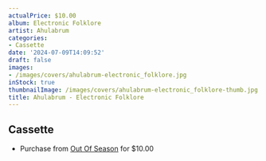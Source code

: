 ```yaml
---
actualPrice: $10.00
album: Electronic Folklore
artist: Ahulabrum
categories:
- Cassette
date: '2024-07-09T14:09:52'
draft: false
images:
- /images/covers/ahulabrum-electronic_folklore.jpg
inStock: true
thumbnailImage: /images/covers/ahulabrum-electronic_folklore-thumb.jpg
title: Ahulabrum - Electronic Folklore
---
```


## Cassette
* Purchase from [Out Of Season](https://www.outofseasonlabel.com/products/ahulabrum-electronic-folklore-cassette-tape) for $10.00
